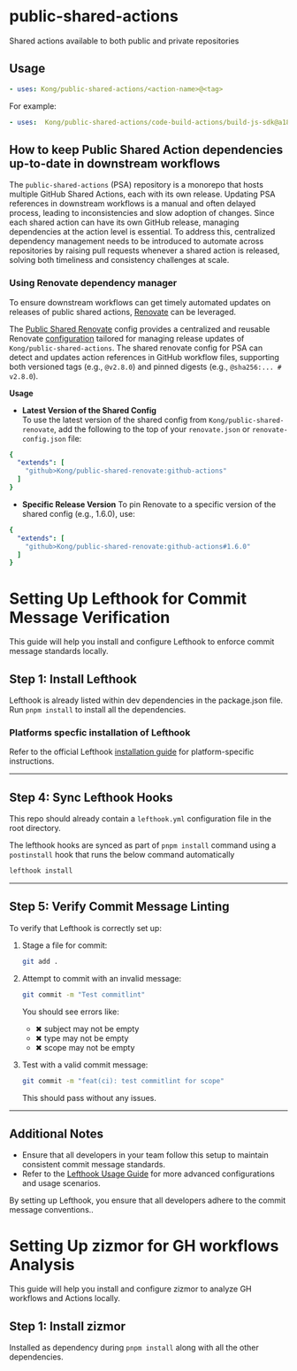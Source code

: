 # public-shared-actions
Shared actions available to both public and private repositories

## Usage
  
```yaml
- uses: Kong/public-shared-actions/<action-name>@<tag>
```

For example:
  
```yaml
- uses:  Kong/public-shared-actions/code-build-actions/build-js-sdk@a18abf762d6e2444bcbfd20de70451ea1e3bc1b1 # v4.0.1
```

## How to keep Public Shared Action dependencies up-to-date in downstream workflows
The `public-shared-actions` (PSA) repository is a monorepo that hosts multiple GitHub Shared Actions, each with its own release. Updating PSA references in downstream workflows is a manual and often delayed process, leading to inconsistencies and slow adoption of changes. Since each shared action can have its own GitHub release, managing dependencies at the action level is essential. To address this, centralized dependency management needs to be introduced to automate across repositories by raising pull requests whenever a shared action is released, solving both timeliness and consistency challenges at scale.

### Using Renovate dependency manager
To ensure downstream workflows can get timely automated updates on releases of public shared actions, [Renovate](https://github.com/renovatebot/renovate) can be leveraged.

The [Public Shared Renovate](https://github.com/Kong/public-shared-renovate) config provides a centralized and reusable Renovate [configuration](https://github.com/Kong/public-shared-renovate/blob/main/github-actions.json) tailored for managing release updates of `Kong/public-shared-actions`. The shared renovate config for PSA can detect and updates action references in GitHub workflow files, supporting both versioned tags (e.g., `@v2.8.0`) and pinned digests (e.g., `@sha256:... # v2.8.0`).

**Usage**
- **Latest Version of the Shared Config**  
To use the latest version of the shared config from `Kong/public-shared-renovate`, add the following to the top of your `renovate.json` or `renovate-config.json` file:

```yaml
{
  "extends": [
    "github>Kong/public-shared-renovate:github-actions"
  ]
}
```

- **Specific Release Version**
To pin Renovate to a specific version of the shared config (e.g., 1.6.0), use:

```yaml
{
  "extends": [
    "github>Kong/public-shared-renovate:github-actions#1.6.0"
  ]
}
```

# Setting Up Lefthook for Commit Message Verification

This guide will help you install and configure Lefthook to enforce commit message standards locally.

## Step 1: Install Lefthook

Lefthook is already listed within dev dependencies in the package.json file. Run `pnpm install` to install all the dependencies.

### Platforms specfic installation of Lefthook
Refer to the official Lefthook [installation guide](https://github.com/evilmartians/lefthook/blob/master/docs/install.md) for platform-specific instructions.

---

## Step 4: Sync Lefthook Hooks
This repo should already contain a `lefthook.yml` configuration file in the root directory.

The lefthook hooks are synced as part of `pnpm install` command using a `postinstall` hook that runs the below command automatically

```bash
lefthook install
```

---

## Step 5: Verify Commit Message Linting

To verify that Lefthook is correctly set up:

1. Stage a file for commit:
   ```bash
   git add .
   ```

2. Attempt to commit with an invalid message:
   ```bash
   git commit -m "Test commitlint"
   ```
   You should see errors like:
    - ✖ subject may not be empty
    - ✖ type may not be empty
    - ✖ scope may not be empty

3. Test with a valid commit message:
   ```bash
   git commit -m "feat(ci): test commitlint for scope"
   ```
   This should pass without any issues.

---

## Additional Notes

- Ensure that all developers in your team follow this setup to maintain consistent commit message standards.
- Refer to the [Lefthook Usage Guide](https://github.com/evilmartians/lefthook/blob/master/docs/usage.md) for more advanced configurations and usage scenarios.

By setting up Lefthook, you ensure that all developers adhere to the commit message conventions..

# Setting Up zizmor for GH workflows Analysis

This guide will help you install and configure zizmor to analyze GH workflows and Actions locally.

## Step 1: Install zizmor
Installed as dependency during `pnpm install` along with all the other  dependencies.

